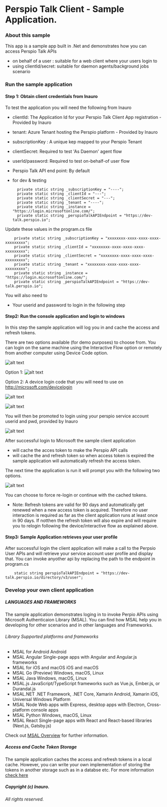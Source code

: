 ﻿# Perspio Talk Client - Sample Application.

### About this sample

This app is a sample app built in .Net and demonstrates how you can access Perspio Talk APIs
- on behalf of a user : suitable for a web client where your users login to
- using clientId/secret: suitable for daemon agents/background jobs scenario

### Run the  sample application
#### Step 1: Obtain client credentials from Inauro
To test the application you will need the following from Inauro
- clientId: The Application Id for your Perspio Talk Client App registration - Provided by Inauro
- tenant: Azure Tenant hosting the Perspio platform - Provided by Inauro
- subscriptionKey : A unique kep mapped to your Perspio Tenant
- clientSecret: Required to test 'As Daemon' agent flow
- userId/password: Required to test on-behalf-of user flow
- Perspio Talk API end point: By default 
- for dev & testing
  

        private static string _subscriptionKey = "----";
        private static string _clientId = "---";
        private static string _clientSecret = "---";
        private static string _tenant = "----";
        private static string _instance = "https://login.microsoftonline.com/";
        private static string _perspioTalkAPIEndpoint = "https://dev-talk.perspio.io";


Update these values in the program.cs file

        private static string _subscriptionKey = "xxxxxxxx-xxxx-xxxx-xxxx-xxxxxxxxx";
        private static string _clientId = "xxxxxxxx-xxxx-xxxx-xxxx-xxxxxxxxx";
        private static string _clientSecret = "xxxxxxxx-xxxx-xxxx-xxxx-xxxxxxxxx";
        private static string _tenant = "xxxxxxxx-xxxx-xxxx-xxxx-xxxxxxxxx";
        private static string _instance = "https://login.microsoftonline.com/";
        private static string _perspioTalkAPIEndpoint = "https://dev-talk.perspio.io";

You will also need to 
- Your userid and password to login in the following step
  
  
#### Step2: Run the console application and login to windows

In this step the sample application will log you in and cache the access and refresh tokens.

There are two options available (for demo purposes) to choose from. You can login on the same machine using the Interactive Flow option or remotely from another computer using Device Code option.

![alt text](Login-flow-option.PNG "Login Code")


Option 1: 
![alt text](login-interactive.PNG "Enter your credentials")


Option 2: A device login code that you will need to use on http://microsoft.com/devicelogin

![alt text](login-prompt.PNG "Login Code")

![alt text](login-device2.PNG "Login to Perspio")

You will then be promoted to login using your perspio service account userid and pwd, provided by Inauro

![alt text](login-demo-user.PNG "Enter your credentials")


After successful login to Microsoft the sample client application 
- will cache the acces token to make the Perspio API calls
- will cache the and refresh token so when access token is expired the sample application will automatically refresh the access token. 
 
  
The next time the application is run it will prompt you with the following two options. 

![alt text](login-option-prompt.PNG "Login Code")

You can choose to force re-login or continue with the cached tokens.

- 
  Note: Refresh tokens are valid for 90 days and automatically get renewed when a new access token is acquired. Therefore no user interaction is required as far as the client application runs at least once in 90 days. If notthen the refresh token will also expire and will require you to relogin following the device/interactive flow as explained above.


#### Step3: Sample Application retrieves your user profile 

After successful login the client application will make a call to the Perpsio User APIs and will retrieve your service account user profile and display that. You can invoke anyother api by replacing the path to the endpoint in program.cs

        static string perspioTalkAPIEndpoint = "https://dev-talk.perspio.io/directory/v3/user"; 


### Develop your own client application

##### LANGUAGES AND FRAMEWORKS

The sample application demonstrates loging in to invoke Perpio APIs using Microsoft Authenticaion Library (MSAL). You can find how MSAL help you in developing for other scenarios and in other languages and Frameworks.

###### Library	Supported platforms and frameworks
- MSAL for Android	Android
- MSAL Angular	Single-page apps with Angular and Angular.js frameworks
- MSAL for iOS and macOS	iOS and macOS
- MSAL Go (Preview)	Windows, macOS, Linux
- MSAL Java	Windows, macOS, Linux
- MSAL.js	JavaScript/TypeScript frameworks such as Vue.js, Ember.js, or Durandal.js
- MSAL.NET	.NET Framework, .NET Core, Xamarin Android, Xamarin iOS, Universal Windows Platform
- MSAL Node	Web apps with Express, desktop apps with Electron, Cross-platform console apps
- MSAL Python	Windows, macOS, Linux
- MSAL React	Single-page apps with React and React-based libraries (Next.js, Gatsby.js)

Check out [MSAL Overview](https://docs.microsoft.com/en-us/azure/active-directory/develop/msal-overview) for further information.

##### Access and Cache Token Storage

The sample application caches the access and refresh tokens in a local cache. However, you can write your own implementation of storing the tokens in another storage such as in a databse etc. 
For more information [check here](https://docs.microsoft.com/en-us/azure/active-directory/develop/msal-net-token-cache-serialization?tabs=aspnetcore)



##### Copyright (c) Inauro.
###### All rights reserved.
